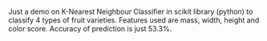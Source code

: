 Just a demo on K-Nearest Neighbour Classifier in scikit library (python) to classify 4 types of fruit varieties. Features used are mass, width, height and color score. 
Accuracy of prediction is just 53.3%.
